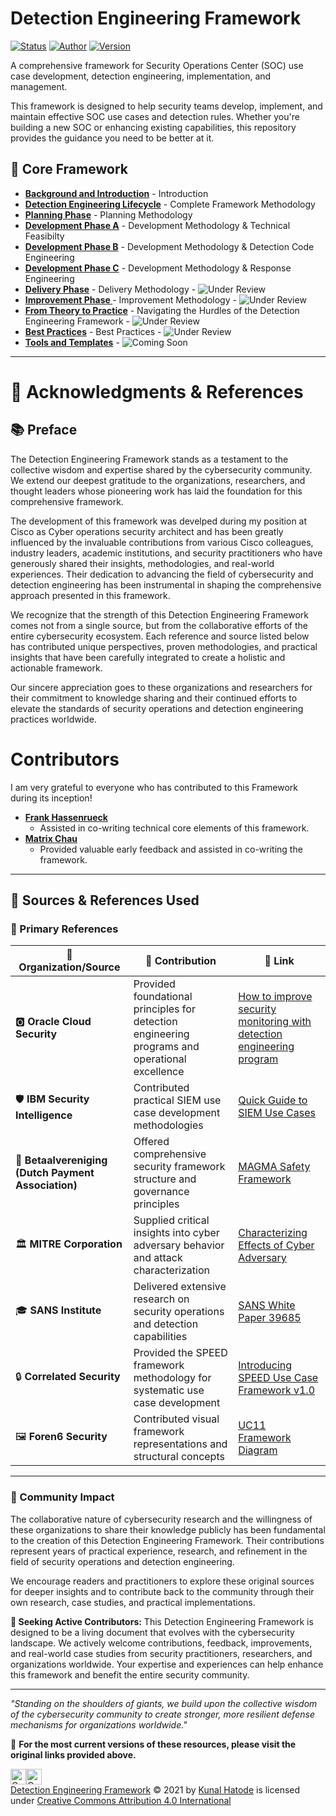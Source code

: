 # Detection Engineering Framework

[![Status](https://img.shields.io/badge/Status-Released-green.svg)](https://github.com)
[![Author](https://img.shields.io/badge/Author-Kunal_Hatode-blue)](https://github.com)
[![Version](https://img.shields.io/badge/Version-2.0-red)](https://github.com)

A comprehensive framework for Security Operations Center (SOC) use case development, detection engineering, implementation, and management.

This framework is designed to help security teams develop, implement, and maintain effective SOC use cases and detection rules. Whether you're building a new SOC or enhancing existing capabilities, this repository provides the guidance you need to be better at it.

## 📖 Core Framework


- **[Background and Introduction](Background-and-Introduction.md)** - Introduction
- **[Detection Engineering Lifecycle](Detection-Engineering-Lifecycle.md)** - Complete Framework Methodology
- **[Planning Phase](planning-phase.md)** - Planning Methodology
- **[Development Phase A](development-phase-A.md)** - Development Methodology & Technical Feasibilty
- **[Development Phase B](development-phase-B.md)** - Development Methodology & Detection Code Engineering 
- **[Development Phase C](development-phase-C.md)** - Development Methodology & Response Engineering
- **[Delivery Phase](delivery-phase.md)** - Delivery Methodology - ![Under Review](https://img.shields.io/badge/Under%20Review-9e298d)
- **[Improvement Phase ](improvement-phase.md)** - Improvement Methodology - ![Under Review](https://img.shields.io/badge/Under%20Review-9e298d)
- **[From Theory to Practice](from-theory-to-practice.md)** - Navigating the Hurdles of the Detection Engineering Framework - ![Under Review](https://img.shields.io/badge/Under%20Review-9e298d)
- **[Best Practices](best-practices.md)** - Best Practices - ![Under Review](https://img.shields.io/badge/Under%20Review-9e298d)
- **[Tools and Templates](tool-and-templates)** - ![Coming Soon](https://img.shields.io/badge/Coming%20soon-feb204)




<!--
- **[Development Phase](development-phase.md)** - Development methodology  - Coming Soon
- **[Delivery Phase](delivery-phase.md)** - Delivery methodology  - Coming Soon
- **[Improvement Phase ](improvement-phase.md)** - Improvment methodology  - Coming Soon
- **[Best Practices](best-practice.md)** - Best Practices  - Coming Soon
- **[Tools](tools.md)** - Tools - Coming Soon
-->

---

# 🙏 Acknowledgments & References

## 📚 Preface

The Detection Engineering Framework stands as a testament to the collective wisdom and expertise shared by the cybersecurity community. We extend our deepest gratitude to the organizations, researchers, and thought leaders whose pioneering work has laid the foundation for this comprehensive framework.

The development of this framework was develped during my position at Cisco as Cyber operations security architect and has been greatly influenced by the invaluable contributions from various Cisco colleagues, industry leaders, academic institutions, and security practitioners who have generously shared their insights, methodologies, and real-world experiences. Their dedication to advancing the field of cybersecurity and detection engineering has been instrumental in shaping the comprehensive approach presented in this framework.

We recognize that the strength of this Detection Engineering Framework comes not from a single source, but from the collaborative efforts of the entire cybersecurity ecosystem. Each reference and source listed below has contributed unique perspectives, proven methodologies, and practical insights that have been carefully integrated to create a holistic and actionable framework.

Our sincere appreciation goes to these organizations and researchers for their commitment to knowledge sharing and their continued efforts to elevate the standards of security operations and detection engineering practices worldwide.

# Contributors

I am very grateful to everyone who has contributed to this Framework during its inception!

*   **[Frank Hassenrueck](https://www.linkedin.com/in/frank-hassenr%C3%BCck-371529116/)**
    * Assisted in co-writing technical core elements of this framework.
*   **[Matrix Chau](https://www.linkedin.com/in/matrixchau/)**
    * Provided valuable early feedback and assisted in co-writing the framework.

---

## 📖 Sources & References Used

### 🔗 Primary References

| 🏢 **Organization/Source** | 📝 **Contribution** | 🔗 **Link** |
|---------------------------|---------------------|-------------|
| 🅾️ **Oracle Cloud Security** | Provided foundational principles for detection engineering programs and operational excellence | [How to improve security monitoring with detection engineering program](https://blogs.oracle.com/cloudsecurity/post/how-to-improve-security-monitoring-with-detection-engineering-program) |
| 🛡️ **IBM Security Intelligence** | Contributed practical SIEM use case development methodologies| [Quick Guide to SIEM Use Cases](https://securityintelligence.com/posts/quick-guide-to-siem-use-cases/) |
| 🏦 **Betaalvereniging (Dutch Payment Association)** | Offered comprehensive security framework structure and governance principles | [MAGMA Safety Framework](https://www.betaalvereniging.nl/en/safety/magma/) |
| 🏛️ **MITRE Corporation** | Supplied critical insights into cyber adversary behavior and attack characterization| [Characterizing Effects of Cyber Adversary](http://www.mitre.org/sites/default/files/publications/characterizing-effects-cyber-adversary-13-4173.pdf) |
| 🎓 **SANS Institute** | Delivered extensive research on security operations and detection capabilities | [SANS White Paper 39685](https://www.sans.org/white-papers/39685/) |
| 🔒 **Correlated Security** | Provided the SPEED framework methodology for systematic use case development | [Introducing SPEED Use Case Framework v1.0](http://correlatedsecurity.com/introducing-speed-use-case-framework-v1-0/) |
| 🖼️ **Foren6 Security** | Contributed visual framework representations and structural concepts | [UC11 Framework Diagram](https://foren6.files.wordpress.com/2017/10/uc11.png) |

---

### 🤝 Community Impact

The collaborative nature of cybersecurity research and the willingness of these organizations to share their knowledge publicly has been fundamental to the creation of this Detection Engineering Framework. Their contributions represent years of practical experience, research, and refinement in the field of security operations and detection engineering.

We encourage readers and practitioners to explore these original sources for deeper insights and to contribute back to the community through their own research, case studies, and practical implementations.

**🚀 Seeking Active Contributors:** This Detection Engineering Framework is designed to be a living document that evolves with the cybersecurity landscape. We actively welcome contributions, feedback, improvements, and real-world case studies from security practitioners, researchers, and organizations worldwide. Your expertise and experiences can help enhance this framework and benefit the entire security community.

---

*"Standing on the shoulders of giants, we build upon the collective wisdom of the cybersecurity community to create stronger, more resilient defense mechanisms for organizations worldwide."*

🔗 **For the most current versions of these resources, please visit the original links provided above.**

<img src="https://mirrors.creativecommons.org/presskit/icons/cc.svg" alt="Creative Commons By" width="25" height="25"><img src="https://mirrors.creativecommons.org/presskit/icons/by.svg" alt="Creative Commons By" width="25" height="25"> <br>
<a href="https://github.com/Ke0xes/Detection-Engineering-Framework">Detection Engineering Framework</a> © 2021 by <a href="https://kunal.hatode.com">Kunal Hatode</a> is licensed under <a href="https://creativecommons.org/licenses/by/4.0/">Creative Commons Attribution 4.0 International</a>
